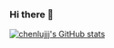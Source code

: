 ### Hi there 👋

<!--
**chenlujjj/chenlujjj** is a ✨ _special_ ✨ repository because its `README.md` (this file) appears on your GitHub profile.

Here are some ideas to get you started:

- 🔭 I’m currently working on ...
- 🌱 I’m currently learning ...
- 👯 I’m looking to collaborate on ...
- 🤔 I’m looking for help with ...
- 💬 Ask me about ...
- 📫 How to reach me: ...
- 😄 Pronouns: ...
- ⚡ Fun fact: ...
-->

[![chenlujjj's GitHub stats](https://github-readme-stats.vercel.app/api?username=chenlujjj&show_icons=true)](https://github.com/anuraghazra/github-readme-stats)
